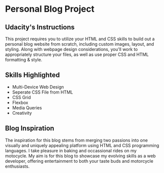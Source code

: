 # Personal Blog Project

## Udacity's Instructions

This project requires you to utilize your HTML and CSS skills to build out a personal blog website from scratch, including custom images, layout, and styling. Along with webpage design considerations, you'll work to appropriately structure your files, as well as use proper CSS and HTML formatting & style.

## Skills Highlighted

+ Multi-Device Web Design
+ Seperate CSS File from HTML
+ CSS Grid
+ Flexbox
+ Media Queries
+ Creativity

## Blog Inspiration

The inspiration for this blog stems from merging two passions into one visually and uniquely appealing platform using HTML and CSS programming languages. I take pleasure in baking and occassional rides on my motocycle. My aim is for this blog to showcase my evolving skills as a web developer, offering entertainment to both your taste buds and motorcycle enthusiasts.
  
